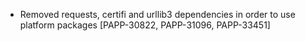 * Removed requests, certifi and urllib3 dependencies in order to use platform packages [PAPP-30822, PAPP-31096, PAPP-33451]